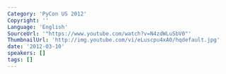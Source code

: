 ```yaml
---
Category: 'PyCon US 2012'
Copyright: ''
Language: 'English'
SourceUrl: '"https://www.youtube.com/watch?v=N4zdWLuSbV0"'
ThumbnailUrl: 'http://img.youtube.com/vi/eLuscpu4xA0/hqdefault.jpg'
date: '2012-03-10'
speakers: []
tags: []
---
```



